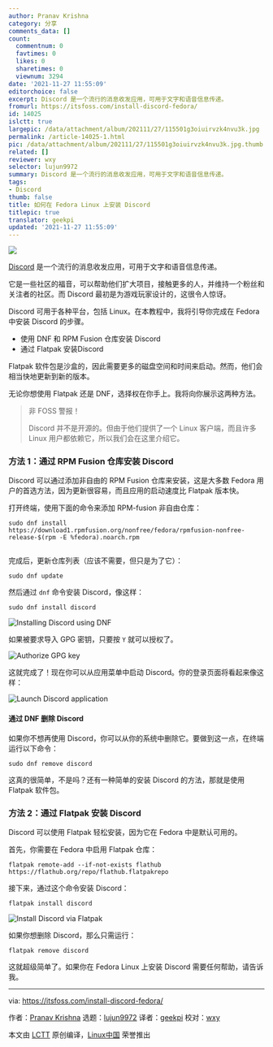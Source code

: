 ```yaml
---
author: Pranav Krishna
category: 分享
comments_data: []
count:
  commentnum: 0
  favtimes: 0
  likes: 0
  sharetimes: 0
  viewnum: 3294
date: '2021-11-27 11:55:09'
editorchoice: false
excerpt: Discord 是一个流行的消息收发应用，可用于文字和语音信息传递。
fromurl: https://itsfoss.com/install-discord-fedora/
id: 14025
islctt: true
largepic: /data/attachment/album/202111/27/115501g3oiuirvzk4nvu3k.jpg
permalink: /article-14025-1.html
pic: /data/attachment/album/202111/27/115501g3oiuirvzk4nvu3k.jpg.thumb.jpg
related: []
reviewer: wxy
selector: lujun9972
summary: Discord 是一个流行的消息收发应用，可用于文字和语音信息传递。
tags:
- Discord
thumb: false
title: 如何在 Fedora Linux 上安装 Discord
titlepic: true
translator: geekpi
updated: '2021-11-27 11:55:09'
---
```


![](/data/attachment/album/202111/27/115501g3oiuirvzk4nvu3k.jpg)


[Discord](https://discord.com/) 是一个流行的消息收发应用，可用于文字和语音信息传递。


它是一些社区的福音，可以帮助他们扩大项目，接触更多的人，并维持一个粉丝和关注者的社区。而 Discord 最初是为游戏玩家设计的，这很令人惊讶。


Discord 可用于各种平台，包括 Linux。在本教程中，我将引导你完成在 Fedora 中安装 Discord 的步骤。


* 使用 DNF 和 RPM Fusion 仓库安装 Discord
* 通过 Flatpak 安装Discord


Flatpak 软件包是沙盒的，因此需要更多的磁盘空间和时间来启动。然而，他们会相当快地更新到新的版本。


无论你想使用 Flatpak 还是 DNF，选择权在你手上。我将向你展示这两种方法。



> 
> 非 FOSS 警报！
> 
> 
> Discord 并不是开源的。但由于他们提供了一个 Linux 客户端，而且许多 Linux 用户都依赖它，所以我们会在这里介绍它。
> 
> 
> 


### 方法 1：通过 RPM Fusion 仓库安装 Discord


Discord 可以通过添加非自由的 RPM Fusion 仓库来安装，这是大多数 Fedora 用户的首选方法，因为更新很容易，而且应用的启动速度比 Flatpak 版本快。


打开终端，使用下面的命令来添加 RPM-fusion 非自由仓库：



```
sudo dnf install https://download1.rpmfusion.org/nonfree/fedora/rpmfusion-nonfree-release-$(rpm -E %fedora).noarch.rpm


```

完成后，更新仓库列表（应该不需要，但只是为了它）：



```
sudo dnf update

```

然后通过 `dnf` 命令安装 Discord，像这样：



```
sudo dnf install discord

```

![Installing Discord using DNF](/data/attachment/album/202111/27/115509j7lklake7bavrlwh.png)


如果被要求导入 GPG 密钥，只要按 `Y` 就可以授权了。


![Authorize GPG key](/data/attachment/album/202111/27/115509jaj23hvw2vwkhnal.png)


这就完成了！现在你可以从应用菜单中启动 Discord。你的登录页面将看起来像这样：


![Launch Discord application](/data/attachment/album/202111/27/115510g5pux8putqvsplww.png)


#### 通过 DNF 删除 Discord


如果你不想再使用 Discord，你可以从你的系统中删除它。要做到这一点，在终端运行以下命令：



```
sudo dnf remove discord

```

这真的很简单，不是吗？还有一种简单的安装 Discord 的方法，那就是使用 Flatpak 软件包。


### 方法 2：通过 Flatpak 安装 Discord


Discord 可以使用 Flatpak 轻松安装，因为它在 Fedora 中是默认可用的。


首先，你需要在 Fedora 中启用 Flatpak 仓库：



```
flatpak remote-add --if-not-exists flathub https://flathub.org/repo/flathub.flatpakrepo

```

接下来，通过这个命令安装 Discord：



```
flatpak install discord

```

![Install Discord via Flatpak](/data/attachment/album/202111/27/115510i00o2c35zcqh2hea.png)


如果你想删除 Discord，那么只需运行：



```
flatpak remove discord

```

这就超级简单了。如果你在 Fedora Linux 上安装 Discord 需要任何帮助，请告诉我。




---


via: <https://itsfoss.com/install-discord-fedora/>


作者：[Pranav Krishna](https://itsfoss.com/author/pranav/) 选题：[lujun9972](https://github.com/lujun9972) 译者：[geekpi](https://github.com/geekpi) 校对：[wxy](https://github.com/wxy)


本文由 [LCTT](https://github.com/LCTT/TranslateProject) 原创编译，[Linux中国](https://linux.cn/) 荣誉推出